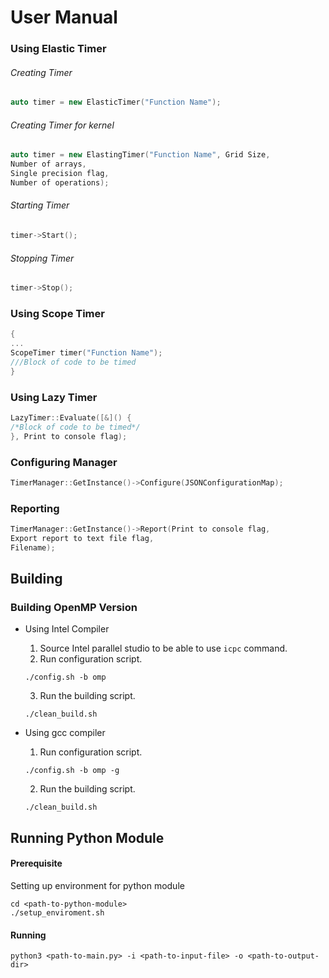 # User Manual

### Using Elastic Timer

###### Creating Timer

```cpp
auto timer = new ElasticTimer("Function Name");
```

###### Creating Timer for kernel

```cpp
auto timer = new ElastingTimer("Function Name", Grid Size,
Number of arrays,
Single precision flag,
Number of operations);
```

###### Starting Timer

```cpp
timer->Start();
```

###### Stopping Timer

```cpp
timer->Stop();
```

### Using Scope Timer

```cpp
{
...
ScopeTimer timer("Function Name");
///Block of code to be timed
}
```

### Using Lazy Timer

```cpp
LazyTimer::Evaluate([&]() {
/*Block of code to be timed*/
}, Print to console flag);
```

### Configuring Manager

```cpp
TimerManager::GetInstance()->Configure(JSONConfigurationMap);
```

### Reporting

```cpp
TimerManager::GetInstance()->Report(Print to console flag,
Export report to text file flag,
Filename);
```

## Building

### Building OpenMP Version

* Using Intel Compiler
    1. Source Intel parallel studio to be able to use ```icpc``` command.
    2. Run configuration script.
    ```shell script
    ./config.sh -b omp 
    ```
    3. Run the building script.

    ```shell script
    ./clean_build.sh
    ```
* Using gcc compiler
    1. Run configuration script.
    ```shell script
    ./config.sh -b omp -g 
    ```

    2. Run the building script.
    ```shell script
    ./clean_build.sh
    ```

## Running Python Module

#### Prerequisite

Setting up environment for python module

```shell script
cd <path-to-python-module>
./setup_enviroment.sh
```

#### Running

```shell script
python3 <path-to-main.py> -i <path-to-input-file> -o <path-to-output-dir>
```

